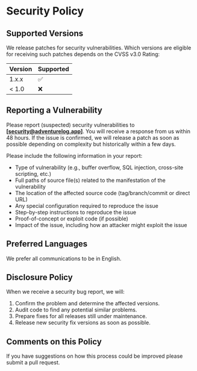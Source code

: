 # Security Policy

## Supported Versions

We release patches for security vulnerabilities. Which versions are eligible for receiving such patches depends on the CVSS v3.0 Rating:

| Version | Supported          |
| ------- | ------------------ |
| 1.x.x   | :white_check_mark: |
| < 1.0   | :x:                |

## Reporting a Vulnerability

Please report (suspected) security vulnerabilities to **[security@adventurelog.app]**. You will receive a response from us within 48 hours. If the issue is confirmed, we will release a patch as soon as possible depending on complexity but historically within a few days.

Please include the following information in your report:

- Type of vulnerability (e.g., buffer overflow, SQL injection, cross-site scripting, etc.)
- Full paths of source file(s) related to the manifestation of the vulnerability
- The location of the affected source code (tag/branch/commit or direct URL)
- Any special configuration required to reproduce the issue
- Step-by-step instructions to reproduce the issue
- Proof-of-concept or exploit code (if possible)
- Impact of the issue, including how an attacker might exploit the issue

## Preferred Languages

We prefer all communications to be in English.

## Disclosure Policy

When we receive a security bug report, we will:

1. Confirm the problem and determine the affected versions.
2. Audit code to find any potential similar problems.
3. Prepare fixes for all releases still under maintenance.
4. Release new security fix versions as soon as possible.

## Comments on this Policy

If you have suggestions on how this process could be improved please submit a pull request.
